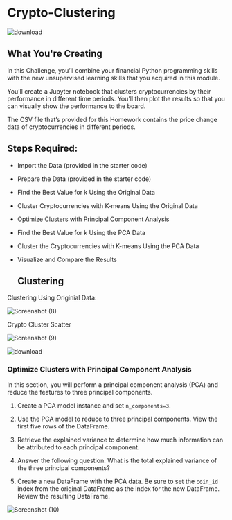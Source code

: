 # Crypto-Clustering

![download](https://github.com/shahp630/Crypto-Clustering/assets/133065460/776617dc-e1d8-4b51-8d03-ee79bc8a9b55)

## What You're Creating

In this Challenge, you’ll combine your financial Python programming skills with the new unsupervised learning skills that you acquired in this module.

You’ll create a Jupyter notebook that clusters cryptocurrencies by their performance in different time periods. You’ll then plot the results so that you can visually show the performance to the board.

The CSV file that’s provided for this Homework contains the price change data of cryptocurrencies in different periods.

## Steps Required:

* Import the Data (provided in the starter code)
* Prepare the Data (provided in the starter code)
* Find the Best Value for k Using the Original Data
* Cluster Cryptocurrencies with K-means Using the Original Data
* Optimize Clusters with Principal Component Analysis
* Find the Best Value for k Using the PCA Data
* Cluster the Cryptocurrencies with K-means Using the PCA Data
* Visualize and Compare the Results

  ## Clustering

Clustering Using Originial Data:

![Screenshot (8)](https://github.com/shahp630/Crypto-Clustering/assets/133065460/907bfcaa-d337-46a3-a148-c78ce3d8c51f)

Crypto Cluster Scatter

![Screenshot (9)](https://github.com/shahp630/Crypto-Clustering/assets/133065460/a79a4954-574e-429f-9212-975b18d68d89)

![download](https://github.com/shahp630/Crypto-Clustering/assets/133065460/2ee39821-4ea7-4193-81e9-f89fc61ea6d5)


### Optimize Clusters with Principal Component Analysis

In this section, you will perform a principal component analysis (PCA) and reduce the features to three principal components.

1. Create a PCA model instance and set `n_components=3`.

2. Use the PCA model to reduce to three principal components. View the first five rows of the DataFrame. 

3. Retrieve the explained variance to determine how much information can be attributed to each principal component.

4. Answer the following question: What is the total explained variance of the three principal components?

5. Create a new DataFrame with the PCA data. Be sure to set the `coin_id` index from the original DataFrame as the index for the new DataFrame. Review the resulting DataFrame.

![Screenshot (10)](https://github.com/shahp630/Crypto-Clustering/assets/133065460/dd7e27ab-23df-4580-92c6-df0271d8e064)

